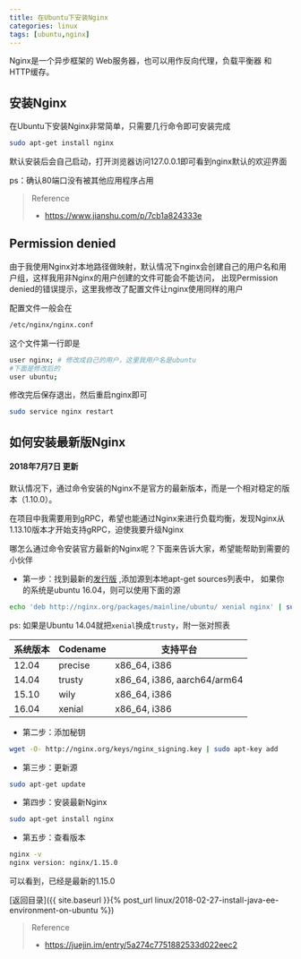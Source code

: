 ```yaml
---
title: 在Ubuntu下安装Nginx
categories: linux
tags: [ubuntu,nginx]
---
```



Nginx是一个异步框架的 Web服务器，也可以用作反向代理，负载平衡器 和 HTTP缓存。

## 安装Nginx

在Ubuntu下安装Nginx非常简单，只需要几行命令即可安装完成

```bash
sudo apt-get install nginx
```

默认安装后会自己启动，打开浏览器访问127.0.0.1即可看到nginx默认的欢迎界面

ps：确认80端口没有被其他应用程序占用

> Reference
> - https://www.jianshu.com/p/7cb1a824333e


## Permission denied

由于我使用Nginx对本地路径做映射，默认情况下nginx会创建自己的用户名和用户组，这样我用非Nginx的用户创建的文件可能会不能访问，
出现Permission denied的错误提示，这里我修改了配置文件让nginx使用同样的用户

配置文件一般会在
```bash
/etc/nginx/nginx.conf
```

这个文件第一行即是

```bash
user nginx; # 修改成自己的用户，这里我用户名是ubuntu
#下面是修改后的
user ubuntu;
```

修改完后保存退出，然后重启nginx即可
```bash
sudo service nginx restart
```



## 如何安装最新版Nginx

#### 2018年7月7日 更新

默认情况下，通过命令安装的Nginx不是官方的最新版本，而是一个相对稳定的版本（1.10.0）。

在项目中我需要用到gRPC，希望也能通过Nginx来进行负载均衡，发现Nginx从1.13.10版本才开始支持gRPC，迫使我要升级Nginx

哪怎么通过命令安装官方最新的Nginx呢？下面来告诉大家，希望能帮助到需要的小伙伴


- 第一步：找到最新的[发行版](https://nginx.org/en/linux_packages.html) ,添加源到本地apt-get sources列表中，
如果你的系统是ubuntu 16.04，则可以使用下面的源
```bash
echo 'deb http://nginx.org/packages/mainline/ubuntu/ xenial nginx' | sudo tee /etc/apt/sources.list.d/nginx.list
```

ps: 如果是Ubuntu 14.04就把`xenial`换成`trusty`，附一张对照表

系统版本 | Codename | 支持平台
---|---|---
12.04 | precise | x86_64, i386
14.04 | trusty | x86_64, i386, aarch64/arm64
15.10 | wily   | x86_64, i386
16.04 | xenial | x86_64, i386

- 第二步：添加秘钥
```bash
wget -O- http://nginx.org/keys/nginx_signing.key | sudo apt-key add
```

- 第三步：更新源
```bash
sudo apt-get update
```

- 第四步：安装最新Nginx
```bash
sudo apt-get install nginx
```

- 第五步：查看版本
```bash
nginx -v
nginx version: nginx/1.15.0
```

可以看到，已经是最新的1.15.0

[返回目录]({{ site.baseurl }}{% post_url linux/2018-02-27-install-java-ee-environment-on-ubuntu %})


> Reference
> - https://juejin.im/entry/5a274c7751882533d022eec2